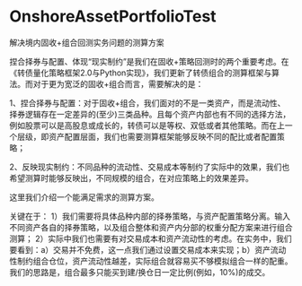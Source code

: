 # OnshoreAssetPortfolioTest
解决境内固收+组合回测实务问题的测算方案

捏合择券与配置、体现“现实制约”是我们在固收+策略回测时的两个重要考虑。在《转债量化策略框架2.0与Python实现》，我们更新了转债组合的测算框架与算法。而对于更为宽泛的固收+组合而言，需要解决的是：

1、捏合择券与配置：对于固收+组合，我们面对的不是一类资产，而是流动性、择券逻辑存在一定差异的(至少)三类品种。且每个资产内部也有不同的选择方法，例如股票可以是高股息或成长的，转债可以是等权、双低或者其他策略。而在上一个层级，即资产配置层面，我们也需要测算框架能够反映不同的配比或者配置策略；

2、反映现实制约：不同品种的流动性、交易成本等制约了实际中的效果，我们也希望测算时能够反映出，不同规模的组合，在对应策略上的效果差异。

这里我们介绍一个能满足需求的测算方案。

关键在于：
1）我们需要将具体品种内部的择券策略，与资产配置策略分离。输入不同资产各自的择券策略，以及组合整体和资产内分部的权重分配方案来进行组合测算；
2）实际中我们也需要有对交易成本和资产流动性的考虑。在实务中，我们要看到：a）交易并不免费，这一点我们通过设置交易成本来实现；b）资产流动性制约组合仓位，资产流动性越差，实际组合就容易买不够模拟组合一样的配重。我们的思路是，组合最多只能买到建/换仓日一定比例(例如，10%)的成交。
